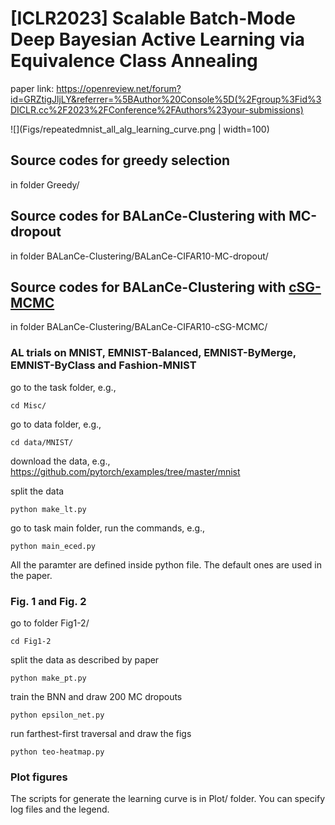 # [ICLR2023] Scalable Batch-Mode Deep Bayesian Active Learning via Equivalence Class Annealing
paper link: https://openreview.net/forum?id=GRZtigJljLY&referrer=%5BAuthor%20Console%5D(%2Fgroup%3Fid%3DICLR.cc%2F2023%2FConference%2FAuthors%23your-submissions)

![](Figs/repeatedmnist_all_alg_learning_curve.png | width=100)

## Source codes for greedy selection 
in folder Greedy/

## Source codes for BALanCe-Clustering with MC-dropout
in folder BALanCe-Clustering/BALanCe-CIFAR10-MC-dropout/

## Source codes for BALanCe-Clustering with [cSG-MCMC](https://github.com/ruqizhang/csgmcmc)
in folder BALanCe-Clustering/BALanCe-CIFAR10-cSG-MCMC/

### AL trials on MNIST, EMNIST-Balanced, EMNIST-ByMerge, EMNIST-ByClass and Fashion-MNIST
go to the task folder, e.g., 
```
cd Misc/
```

go to data folder, e.g., 
```
cd data/MNIST/
```

download the data, e.g., 
https://github.com/pytorch/examples/tree/master/mnist

split the data
```
python make_lt.py
```

go to task main folder, run the commands, e.g.,
```
python main_eced.py
```

All the paramter are defined inside python file. The default ones are used in the paper.

### Fig. 1 and Fig. 2

go to folder Fig1-2/
```
cd Fig1-2
```

split the data as described by paper
```
python make_pt.py
```

train the BNN and draw 200 MC dropouts
```
python epsilon_net.py
```

run farthest-first traversal and draw the figs
```
python teo-heatmap.py
```

### Plot figures
The scripts for generate the learning curve is in Plot/ folder. You can specify log files and the legend.
